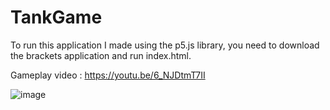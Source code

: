 # TankGame
 
To run this application I made using the p5.js library, you need to download the brackets application and run index.html.

Gameplay video : https://youtu.be/6_NJDtmT7II

![image](https://user-images.githubusercontent.com/61081981/166954307-ab7c9cf6-be58-4250-a600-061336e366fc.png)


